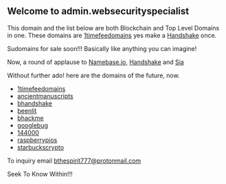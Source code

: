 ## Welcome to admin.websecurityspecialist 

This domain and the list below are both Blockchain and Top Level Domains in one. These domains are [1timefeedomains](home.1timefeedomains/) yes make a [Handshake](https://handshake.org/) once. 

Sudomains for sale soon!!! Basically like anything you can imagine! 

Now, a round of applause to [Namebase.io](https://namebase.io/), [Handshake](https://handshake.org/) and [Sia](https://siasky.net/)

Without further ado! here are the domains of the future, now.
- [1timefeedomains](http://www.home.1timefeedomains/)
- [ancientmanuscripts](http://home.ancientmanuscripts/)
- [bhandshake](http://try.bhandshake/)
- [beenlit](http://barron.beenlit/)
- [bhackme](http://home.bhackme/)
- [googlebug](http://home.googlebug/)
- [144000](http://redeemers.144000/)
- [raspberrypios](http://home.raspberrypios/)
- [starbuckscrypto](http://herenow.starbuckscrypto/)



To inquiry email [bthespirit777@protonmail.com](https://protonmail.com/)

Seek To Know Within!!!
  
